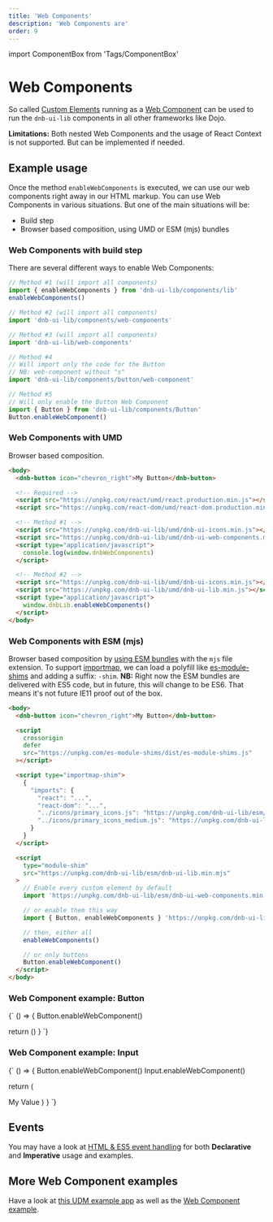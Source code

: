 ```yaml
---
title: 'Web Components'
description: 'Web Components are'
order: 9
---
```


import ComponentBox from 'Tags/ComponentBox'

# Web Components

So called [Custom Elements](https://www.w3.org/TR/custom-elements/) running as a [Web Component](https://github.com/w3c/webcomponents/) can be used to run the `dnb-ui-lib` components in all other frameworks like Dojo.

**Limitations:** Both nested Web Components and the usage of React Context is not supported. But can be implemented if needed.

## Example usage

Once the method `enableWebComponents` is executed, we can use our web components right away in our HTML markup.
You can use Web Components in various situations. But one of the main situations will be:

- Build step
- Browser based composition, using UMD or ESM (mjs) bundles

### Web Components with build step

There are several different ways to enable Web Components:

```jsx
// Method #1 (will import all components)
import { enableWebComponents } from 'dnb-ui-lib/components/lib'
enableWebComponents()

// Method #2 (will import all components)
import 'dnb-ui-lib/components/web-components'

// Method #3 (will import all components)
import 'dnb-ui-lib/web-components'

// Method #4
// Will import only the code for the Button
// NB: web-component without "s"
import 'dnb-ui-lib/components/button/web-component'

// Method #5
// Will only enable the Button Web Component
import { Button } from 'dnb-ui-lib/components/Button'
Button.enableWebComponent()
```

### Web Components with UMD

Browser based composition.

```html
<body>
  <dnb-button icon="chevron_right">My Button</dnb-button>

  <!-- Required -->
  <script src="https://unpkg.com/react/umd/react.production.min.js"></script>
  <script src="https://unpkg.com/react-dom/umd/react-dom.production.min.js"></script>

  <!-- Method #1 -->
  <script src="https://unpkg.com/dnb-ui-lib/umd/dnb-ui-icons.min.js"></script>
  <script src="https://unpkg.com/dnb-ui-lib/umd/dnb-ui-web-components.min.js"></script>
  <script type="application/javascript">
    console.log(window.dnbWebComponents)
  </script>

  <!-- Method #2 -->
  <script src="https://unpkg.com/dnb-ui-lib/umd/dnb-ui-icons.min.js"></script>
  <script src="https://unpkg.com/dnb-ui-lib/umd/dnb-ui-lib.min.js"></script>
  <script type="application/javascript">
    window.dnbLib.enableWebComponents()
  </script>
</body>
```

### Web Components with ESM (mjs)

Browser based composition by [using ESM bundles](/uilib/usage/first-steps/bundles) with the `mjs` file extension.
To support [importmap](https://github.com/WICG/import-maps), we can load a polyfill like [es-module-shims](https://github.com/guybedford/es-module-shims) and adding a suffix: `-shim`. **NB:** Right now the ESM bundles are delivered with ES5 code, but in future, this will change to be ES6. That means it's not future IE11 proof out of the box.

```html
<body>
  <dnb-button icon="chevron_right">My Button</dnb-button>

  <script
    crossorigin
    defer
    src="https://unpkg.com/es-module-shims/dist/es-module-shims.js"
  ></script>

  <script type="importmap-shim">
    {
      "imports": {
        "react": "...",
        "react-dom": "...",
        "../icons/primary_icons.js": "https://unpkg.com/dnb-ui-lib/esm/dnb-ui-icons.min.mjs",
        "../icons/primary_icons_medium.js": "https://unpkg.com/dnb-ui-lib/esm/dnb-ui-icons.min.mjs"
      }
    }
  </script>

  <script
    type="module-shim"
    src="https://unpkg.com/dnb-ui-lib/esm/dnb-ui-lib.min.mjs"
  >
    // Enable every custom element by default
    import 'https://unpkg.com/dnb-ui-lib/esm/dnb-ui-web-components.min.mjs'

    // or enable them this way
    import { Button, enableWebComponents } 'https://unpkg.com/dnb-ui-lib/esm/dnb-ui-lib.min.mjs'

    // then, either all
    enableWebComponents()

    // or only buttons
    Button.enableWebComponent()
  </script>
</body>
```

### Web Component example: Button

<ComponentBox noFragments={false}>
{`
() => {
  Button.enableWebComponent()
  
  return (<dnb-button icon="chevron_right" text="Custom Element" />)
}
`}
</ComponentBox>

### Web Component example: Input

<ComponentBox noFragments={false}>
{`
() => {
  Button.enableWebComponent()
  Input.enableWebComponent()
  
  return (
    <form>
      <dnb-input label="Label" placeholder="My Placeholder" right="small">My Value</dnb-input>
      <dnb-button type="submit" text="Submit" />
    </form>
  )
}
`}
</ComponentBox>

## Events

You may have a look at [HTML & ES5 event handling](/uilib/usage/customisation/event-handling#html--es5) for both **Declarative** and **Imperative** usage and examples.

## More Web Component examples

Have a look at [this UDM example app](https://github.com/dnbexperience/eufemia-examples/tree/master/packages/example-html) as well as the [Web Component example](https://github.com/dnbexperience/eufemia-examples/tree/master/packages/example-web-components).

